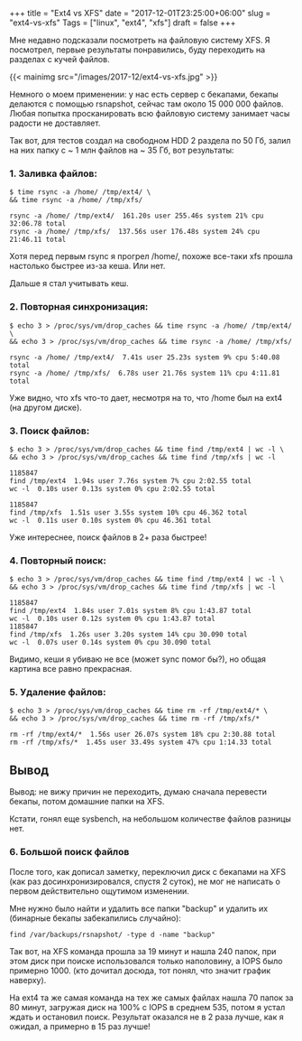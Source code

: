 +++
title = "Ext4 vs XFS"
date = "2017-12-01T23:25:00+06:00"
slug = "ext4-vs-xfs"
Tags = ["linux", "ext4", "xfs"]
draft = false
+++

Мне недавно подсказали посмотреть на файловую систему XFS. Я посмотрел, первые результаты понравились, буду переходить на разделах с кучей файлов.

{{< mainimg src="/images/2017-12/ext4-vs-xfs.jpg" >}}
<!--more-->

Немного о моем применении: у нас есть сервер с бекапами, бекапы делаются с помощью rsnapshot, сейчас там около 15 000 000 файлов. Любая попытка просканировать всю файловую систему занимает часы радости не доставляет.

Так вот, для тестов создал на свободном HDD 2 раздела по 50 Гб, залил на них папку с ~ 1 млн файлов на ~ 35 Гб, вот результаты:

### 1. Заливка файлов:

```
$ time rsync -a /home/ /tmp/ext4/ \
&& time rsync -a /home/ /tmp/xfs/

rsync -a /home/ /tmp/ext4/  161.20s user 255.46s system 21% cpu 32:06.78 total
rsync -a /home/ /tmp/xfs/  137.56s user 176.48s system 24% cpu 21:46.11 total
```

Хотя перед первым rsync я прогрел /home/, похоже все-таки xfs прошла настолько быстрее из-за кеша. Или нет.

Дальше я стал учитывать кеш.

### 2. Повторная синхронизация:

```
$ echo 3 > /proc/sys/vm/drop_caches && time rsync -a /home/ /tmp/ext4/ \
&& echo 3 > /proc/sys/vm/drop_caches && time rsync -a /home/ /tmp/xfs/

rsync -a /home/ /tmp/ext4/  7.41s user 25.23s system 9% cpu 5:40.08 total
rsync -a /home/ /tmp/xfs/  6.78s user 21.76s system 11% cpu 4:11.81 total
```

Уже видно, что xfs что-то дает, несмотря на то, что /home был на ext4 (на другом диске).

### 3. Поиск файлов:

```
$ echo 3 > /proc/sys/vm/drop_caches && time find /tmp/ext4 | wc -l \
&& echo 3 > /proc/sys/vm/drop_caches && time find /tmp/xfs | wc -l

1185847
find /tmp/ext4  1.94s user 7.76s system 7% cpu 2:02.55 total
wc -l  0.10s user 0.13s system 0% cpu 2:02.55 total

1185847
find /tmp/xfs  1.51s user 3.55s system 10% cpu 46.362 total
wc -l  0.11s user 0.10s system 0% cpu 46.361 total
```

Уже интереснее, поиск файлов в 2+ раза быстрее!

### 4. Повторный поиск:

```
$ echo 3 > /proc/sys/vm/drop_caches && time find /tmp/ext4 | wc -l \
&& echo 3 > /proc/sys/vm/drop_caches && time find /tmp/xfs | wc -l

1185847
find /tmp/ext4  1.84s user 7.01s system 8% cpu 1:43.87 total
wc -l  0.10s user 0.12s system 0% cpu 1:43.87 total
1185847
find /tmp/xfs  1.26s user 3.20s system 14% cpu 30.090 total
wc -l  0.07s user 0.14s system 0% cpu 30.090 total
```

Видимо, кеши я убиваю не все (может sync помог бы?), но общая картина все равно прекрасная.

### 5. Удаление файлов:

```
$ echo 3 > /proc/sys/vm/drop_caches && time rm -rf /tmp/ext4/* \
&& echo 3 > /proc/sys/vm/drop_caches && time rm -rf /tmp/xfs/*

rm -rf /tmp/ext4/*  1.56s user 26.07s system 18% cpu 2:30.88 total
rm -rf /tmp/xfs/*  1.45s user 33.49s system 47% cpu 1:14.33 total
```

## Вывод
Вывод: не вижу причин не переходить, думаю сначала перевести бекапы, потом домашние папки на XFS.

Кстати, гонял еще sysbench, на небольшом количестве файлов разницы нет.

### 6. Большой поиск файлов
После того, как дописал заметку, переключил диск с бекапами на XFS (как раз досинхронизировался, спустя 2 суток), не мог не написать о первом действительно ощутимом изменении.

Мне нужно было найти и удалить все папки "backup" и удалить их (бинарные бекапы забекапились случайно):

```
find /var/backups/rsnapshot/ -type d -name "backup"
```

Так вот, на XFS команда прошла за 19 минут и нашла 240 папок, при этом диск при поиске использовался только наполовину, а IOPS было примерно 1000. (кто дочитал досюда, тот понял, что значит график наверху).

На ext4 та же самая команда на тех же самых файлах нашла 70 папок за 80 минут, загружая диск на 100% с IOPS в среднем 535, потом я устал ждать и остановил поиск. Результат оказался не в 2 раза лучше, как я ожидал, а примерно в 15 раз лучше!
